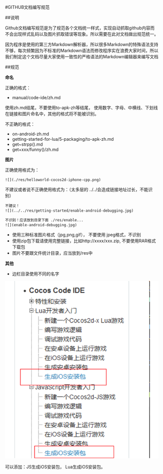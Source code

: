 #GITHUB文档编写规范

##说明

Github文档编写规范是为了规范各个文档统一样式，实现自动抓取github内容而不会出现样式乱码以及图片抓取错误等现象。所以需要在此对文档做出规范统一。

因为程序是使用的第三方Markdown解析器，所以很多Markdown的特殊语法支持不够，每次频繁因为不标准的Markdown语法而修改程序实在浪费大家时间，所以我们制定这个文档尽量大家使用一致性的严格语法的Markdown编辑器来编写文档

##规范

**命名**

正确的格式：

- manual/code-ide/zh.md


使用zh.md结尾，不要使用to-apk-zh等结尾， 使用数字、字母、中横线、下划线在链接和图片命名中，其他的格式将不能被识别。


不正确的格式：

- on-android-zh.md
- getting-started-for-lua/5-packaging/to-apk-zh.md
- get~strpp().md
- get+xxx/funny()/zh.md


**图片**

正确使用格式为：

```
![](./res/helloworld-cocos2d-iphone-cpp.png)

```


不建议或者说不正确使用格式为：（太多层的 ../../会造成链接地址过长，不能识别）

```
不建议！
![](../../res/getting-started/enable-android-debugging.jpg)
```

```
不识别！应该放到目录下面 ./res/enable...
![](enable-android-debugging.jpg) 
```

- 使用三种标准图片格式（jpg,png,gif）， 不要使用 jpeg格式，不识别
- 使用zip包下载请使用完整链接，比如http://xxxx/xxx.zip, 不要使用RAR格式下载包
- 图片不要跟文件统计目录，应当放到/res中

**其他**

- 边栏目录使用不同的名字

![pic](res/pic.png)

可以添加：JS生成iOS安装包， Lua生成iOS安装包。